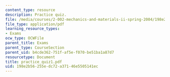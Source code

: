 ```yaml
---
content_type: resource
description: Practice quiz.
file: /media/courses/2-002-mechanics-and-materials-ii-spring-2004/198e2b56255edc72a37146e5505141ec_practice_quiz1.pdf
file_type: application/pdf
learning_resource_types:
- Exams
ocw_type: OCWFile
parent_title: Exams
parent_type: CourseSection
parent_uid: b4cde362-751f-af5e-f070-be51ba1a87d7
resourcetype: Document
title: practice_quiz1.pdf
uid: 198e2b56-255e-dc72-a371-46e5505141ec
---
```

